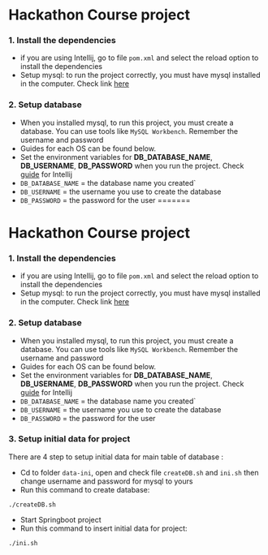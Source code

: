 # Hackathon Course project

### 1. Install the dependencies
- if you are using Intellij, go to file `pom.xml` and select the reload option to install the dependencies
- Setup mysql: to run the project correctly, you must have mysql installed in the computer. Check link [here](https://dev.mysql.com/downloads/mysql/)

### 2. Setup database
- When you installed mysql, to run this project, you must create a database. You can use tools like `MySQL Workbench`. Remember the username and password
- Guides for each OS can be found below.
- Set the environment variables for **DB_DATABASE_NAME**, **DB_USERNAME**, **DB_PASSWORD** when you run the project. Check [guide](https://www.jetbrains.com/help/objc/add-environment-variables-and-program-arguments.html) for Intellij
- `DB_DATABASE_NAME` = the database name you created`
- `DB_USERNAME` = the username you use to create the database
- `DB_PASSWORD` = the password for the user
=======
# Hackathon Course project

### 1. Install the dependencies
- if you are using Intellij, go to file `pom.xml` and select the reload option to install the dependencies
- Setup mysql: to run the project correctly, you must have mysql installed in the computer. Check link [here](https://dev.mysql.com/downloads/mysql/)

### 2. Setup database
- When you installed mysql, to run this project, you must create a database. You can use tools like `MySQL Workbench`. Remember the username and password
- Guides for each OS can be found below.
- Set the environment variables for **DB_DATABASE_NAME**, **DB_USERNAME**, **DB_PASSWORD** when you run the project. Check [guide](https://www.jetbrains.com/help/objc/add-environment-variables-and-program-arguments.html) for Intellij
- `DB_DATABASE_NAME` = the database name you created`
- `DB_USERNAME` = the username you use to create the database
- `DB_PASSWORD` = the password for the user

### 3. Setup initial data for project
There are 4 step to setup initial data for main table of database :
- Cd to folder `data-ini`, open and check file `createDB.sh` and `ini.sh` then change username and password for mysql to yours
- Run this command to create database: 
```
./createDB.sh
```
- Start Springboot project
- Run this command to insert initial data for project: 
```
./ini.sh
``` 
